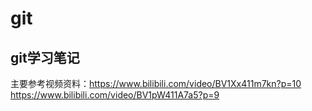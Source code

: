 # git
## git学习笔记
主要参考视频资料：https://www.bilibili.com/video/BV1Xx411m7kn?p=10
                https://www.bilibili.com/video/BV1pW411A7a5?p=9
                
